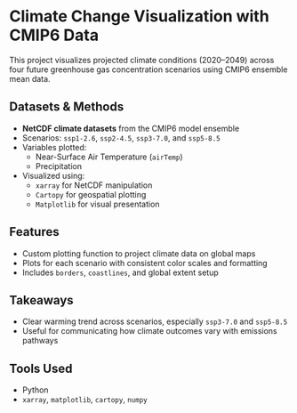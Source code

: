 # Climate Change Visualization with CMIP6 Data

This project visualizes projected climate conditions (2020–2049) across four future greenhouse gas concentration scenarios using CMIP6 ensemble mean data.

## Datasets & Methods
- **NetCDF climate datasets** from the CMIP6 model ensemble
- Scenarios: `ssp1-2.6`, `ssp2-4.5`, `ssp3-7.0`, and `ssp5-8.5`
- Variables plotted:
  - Near-Surface Air Temperature (`airTemp`)
  - Precipitation
- Visualized using:
  - `xarray` for NetCDF manipulation
  - `Cartopy` for geospatial plotting
  - `Matplotlib` for visual presentation

## Features
- Custom plotting function to project climate data on global maps
- Plots for each scenario with consistent color scales and formatting
- Includes `borders`, `coastlines`, and global extent setup

## Takeaways
- Clear warming trend across scenarios, especially `ssp3-7.0` and `ssp5-8.5`
- Useful for communicating how climate outcomes vary with emissions pathways

## Tools Used
- Python
- `xarray`, `matplotlib`, `cartopy`, `numpy`


